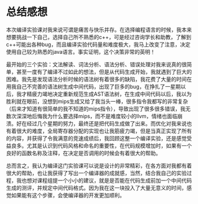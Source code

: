 # 总结感想

本次编译实验课对我来说可谓是痛苦与快乐并存。在选择编程语言的时候，我本来想要挑战一下自己，选择自己所不熟悉的c++，可是经过咨询学长和助教，了解到c++可能出各种bug，而且编译实验代码量和难度极大，我马上改变了注意，决定使用自己较为熟悉的java语言。事实证明，这个决策非常的英明！

最开始的三个实验：文法解读、词法分析、语法分析、错误处理对我来说真的很简单，甚至一度有了编译不过如此的想法，但是从代码生成开始，我就遇到了巨大的困难。我先是发现语法分析时候的语法树有着很多的缺陷，我花费了大量的时间在用我自己不完善的语法树生成中间代码，出现了巨多的bug，在挣扎了一星期以后，我才精疲力竭地决定重新规范生成AST语法树，在生成中间代码以后，我以为胜利就在眼前，没想到mips生成又给了我当头一棒，很多指令我都写的非常复杂（后来才知道有很简单的我不知道的mips指令），导致出现了很多很多错误，我无数次深深地后悔我为什么要选择mips，而不是难度较小的llvm，情绪也面临崩溃。好在经过几个星期的努力，最终还是把代码生成做了出来。而优化对我来说也有着很大的难度，全局寄存器分配的实现也让我筋疲力竭，但是当真正实现了所有的内容，并获得了令我满意的竞速成绩后，我回顾这整一个编译实验，还是感觉受益良多。尤其是认识到代码风格和命名的重要性，在代码规模增加时，如果有一个良好的函数名称及注释，在决定是否调用的时候会有着很大的帮助。

总而言之，我认为编译这门实验课可以说是设计的非常精彩，在各方面对我都有着很大的帮助，也让我获得了写出一个编译器的成就感，当然，结合我自己的实验过程，我也想对课程组提一个小小的建议，就是是否能在代码生成前加一个中间代码生成的测评，并规定中间代码格式。因为我在这一块投入了大量无意义的时间，感觉如果能有这个步骤，会使编译器的开发更加顺利。